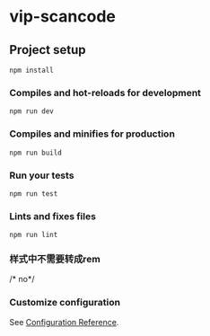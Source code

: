 <!--
 * @Description: 
 * @Version: 1.0
 * @Autor: cherry
 * @Date: 2019-08-30 10:48:51
 * @LastEditors: cherry
 * @LastEditTime: 2019-08-30 17:45:05
 -->
# vip-scancode

## Project setup
```
npm install
```

### Compiles and hot-reloads for development
```
npm run dev
```

### Compiles and minifies for production
```
npm run build
```

### Run your tests
```
npm run test
```

### Lints and fixes files
```
npm run lint
```

### 样式中不需要转成rem
 /* no*/ 

### Customize configuration
See [Configuration Reference](https://cli.vuejs.org/config/).
